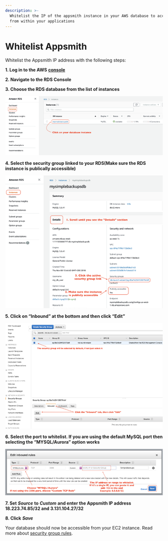 ```yaml
---
description: >-
  Whitelist the IP of the appsmith instance in your AWS database to access it
  from within your applications
---
```


# Whitelist Appsmith

Whitelist the Appsmith IP address with the following steps:

**1. Log in to the AWS** [**console**](https://aws.amazon.com/console/)

**2. Navigate to the RDS Console**

**3. Choose the RDS database from the list of instances**

![Click to expand](../../.gitbook/assets/chose_rds.png)

**4. Select the security group linked to your RDS\(Make sure the RDS instance is publically accessible\)**

![Click to expand](../../.gitbook/assets/chose_sg.png)

**5. Click on “Inbound” at the bottom and then click “Edit”**

![Click to expand](../../.gitbook/assets/chose_inbound.png)

**6. Select the port to whitelist. If you are using the default MySQL port then selecting the “MYSQL/Aurora” option works**

![Click to expand](../../.gitbook/assets/edit_inbound.png)

**7. Set** _**Source**_ **to** _**Custom**_ **and enter the Appsmith IP address 18.223.74.85/32 and 3.131.104.27/32**

**8. Click** _**Save**_

Your database should now be accessible from your EC2 instance. Read more about [security group rules](https://docs.aws.amazon.com/AmazonRDS/latest/UserGuide/USER_WorkingWithSecurityGroups.html).

